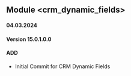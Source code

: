 ## Module <crm_dynamic_fields>
#### 04.03.2024
#### Version 15.0.1.0.0
#### ADD
- Initial Commit for CRM Dynamic Fields
